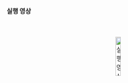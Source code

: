 #### 실행 영상
<br/>
<p align="center">
<img width="15%" alt="실행 영상" src="https://github.com/user-attachments/assets/f6acccfd-db27-4447-af27-2dd382e1114b">
</p>
